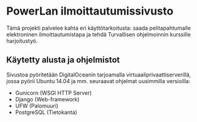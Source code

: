 <h1>PowerLan ilmoittautumissivusto</h1>

Tämä projekti palvelee kahta eri käyttötarkoitusta: saada pelitapahtumalle
elektroninen ilmoittautumistapa ja tehdä Turvallisen ohjelmoinnin kurssille
harjoitustyö.

<h2>Käytetty alusta ja ohjelmistot</h2>

Sivustoa pyöritetään DigitalOceanin tarjoamalla virtuaaliprivaattiserverillä,
jossa pyörii Ubuntu 14.04 ja mm. seuraavat ohjelmat uusimmilla versioilla:
<ul>
   <li>Gunicorn (WSGI HTTP Server)</li>
   <li>Django (Web-framework)</li>
   <li>UFW (Palomuuri)</li>
   <li>PostgreSQL (Tietokanta)</li>
</ul>